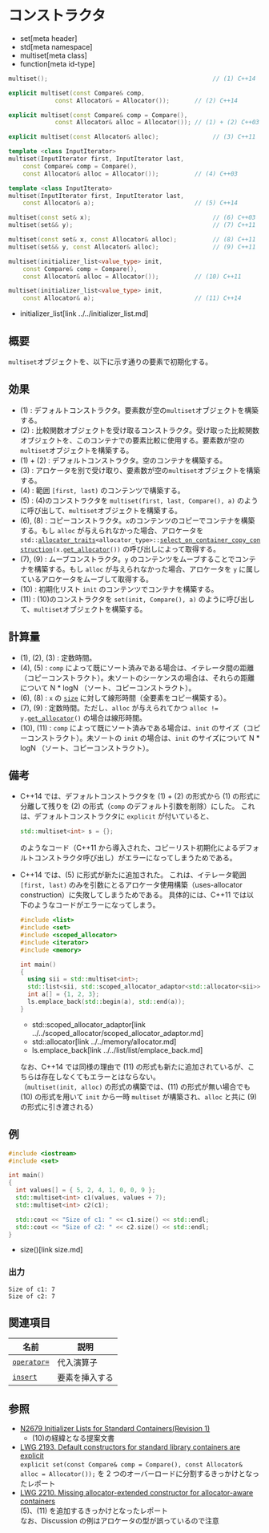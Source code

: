 # コンストラクタ
* set[meta header]
* std[meta namespace]
* multiset[meta class]
* function[meta id-type]

```cpp
multiset();                                              // (1) C++14

explicit multiset(const Compare& comp,
             const Allocator& = Allocator());       // (2) C++14

explicit multiset(const Compare& comp = Compare(),
             const Allocator& alloc = Allocator()); // (1) + (2) C++03

explicit multiset(const Allocator& alloc);               // (3) C++11

template <class InputIterator>
multiset(InputIterator first, InputIterator last,
    const Compare& comp = Compare(),
    const Allocator& alloc = Allocator());          // (4) C++03

template <class InputIterato>
multiset(InputIterator first, InputIterator last,
    const Allocator& a);                            // (5) C++14

multiset(const set& x);                                  // (6) C++03
multiset(set&& y);                                       // (7) C++11

multiset(const set& x, const Allocator& alloc);          // (8) C++11
multiset(set&& y, const Allocator& alloc);               // (9) C++11

multiset(initializer_list<value_type> init,
    const Compare& comp = Compare(),
    const Allocator& alloc = Allocator());          // (10) C++11

multiset(initializer_list<value_type> init,
    const Allocator& a);                            // (11) C++14
```
* initializer_list[link ../../initializer_list.md]


## 概要
`multiset`オブジェクトを、以下に示す通りの要素で初期化する。


## 効果
- (1) : デフォルトコンストラクタ。要素数が空の`multiset`オブジェクトを構築する。
- (2) : 比較関数オブジェクトを受け取るコンストラクタ。受け取った比較関数オブジェクトを、このコンテナでの要素比較に使用する。要素数が空の`multiset`オブジェクトを構築する。
- (1) + (2) : デフォルトコンストラクタ。空のコンテナを構築する。
- (3) : アロケータを別で受け取り、要素数が空の`multiset`オブジェクトを構築する。
- (4) : 範囲 `[first, last)` のコンテンツで構築する。
- (5) : (4)のコンストラクタを `multiset(first, last, Compare(), a)` のように呼び出して、`multiset`オブジェクトを構築する。
- (6), (8) : コピーコンストラクタ。`x`のコンテンツのコピーでコンテナを構築する。もし `alloc` が与えられなかった場合、アロケータを `std::`[`allocator_traits`](../../memory/allocator_traits.md)`<allocator_type>::`[`select_on_container_copy_construction`](../../memory/allocator_traits/select_on_container_copy_construction.md)`(x.`[`get_allocator`](get_allocator.md)`())` の呼び出しによって取得する。
- (7), (9) : ムーブコンストラクタ。`y` のコンテンツをムーブすることでコンテナを構築する。もし `alloc` が与えられなかった場合、アロケータを `y` に属しているアロケータをムーブして取得する。
- (10) : 初期化リスト `init` のコンテンツでコンテナを構築する。
- (11) : (10)のコンストラクタを `set(init, Compare(), a)` のように呼び出して、`multiset`オブジェクトを構築する。


## 計算量
- (1), (2), (3) : 定数時間。
- (4), (5) : `comp` によって既にソート済みである場合は、イテレータ間の距離（コピーコンストラクト）。未ソートのシーケンスの場合は、それらの距離について N * logN （ソート、コピーコンストラクト）。
- (6), (8) : `x` の [`size`](size.md) に対して線形時間（全要素をコピー構築する）。
- (7), (9) : 定数時間。ただし、`alloc` が与えられてかつ `alloc != y.`[`get_allocator`](get_allocator.md)`()` の場合は線形時間。
- (10), (11) : `comp` によって既にソート済みである場合は、`init` のサイズ（コピーコンストラクト）。未ソートの `init` の場合は、`init` のサイズについて N * logN （ソート、コピーコンストラクト）。


## 備考
- C++14 では、デフォルトコンストラクタを (1) + (2) の形式から (1) の形式に分離して残りを (2) の形式（`comp` のデフォルト引数を削除）にした。
    これは、デフォルトコンストラクタに `explicit` が付いていると、

    ```cpp
    std::multiset<int> s = {};
    ```

    のようなコード（C++11 から導入された、コピーリスト初期化によるデフォルトコンストラクタ呼び出し）がエラーになってしまうためである。

- C++14 では、(5) に形式が新たに追加された。
    これは、イテレータ範囲 `[first, last)` のみを引数にとるアロケータ使用構築（uses-allocator construction）に失敗してしまうためである。
    具体的には、C++11 では以下のようなコードがエラーになってしまう。

    ```cpp example
    #include <list>
    #include <set>
    #include <scoped_allocator>
    #include <iterator>
    #include <memory>

    int main()
    {
      using sii = std::multiset<int>;
      std::list<sii, std::scoped_allocator_adaptor<std::allocator<sii>>> ls;
      int a[] = {1, 2, 3};
      ls.emplace_back(std::begin(a), std::end(a));
    }
    ```
    * std::scoped_allocator_adaptor[link ../../scoped_allocator/scoped_allocator_adaptor.md]
    * std::allocator[link ../../memory/allocator.md]
    * ls.emplace_back[link ../../list/list/emplace_back.md]

    なお、C++14 では同様の理由で (11) の形式も新たに追加されているが、こちらは存在しなくてもエラーとはならない。  
    （`multiset(init, alloc)` の形式の構築では、(11) の形式が無い場合でも (10) の形式を用いて `init` から一時 `multiset` が構築され、`alloc` と共に (9) の形式に引き渡される）


## 例
```cpp example
#include <iostream>
#include <set>

int main()
{
  int values[] = { 5, 2, 4, 1, 0, 0, 9 };
  std::multiset<int> c1(values, values + 7);
  std::multiset<int> c2(c1);

  std::cout << "Size of c1: " << c1.size() << std::endl;
  std::cout << "Size of c2: " << c2.size() << std::endl;
}
```
* size()[link size.md]

### 出力
```
Size of c1: 7
Size of c2: 7
```

## 関連項目

| 名前                          | 説明           |
|-------------------------------|----------------|
| [`operator=`](op_assign.md) | 代入演算子     |
| [`insert`](insert.md)       | 要素を挿入する |


## 参照
- [N2679 Initializer Lists for Standard Containers(Revision 1)](http://www.open-std.org/jtc1/sc22/wg21/docs/papers/2008/n2679.pdf)
    - (10)の経緯となる提案文書
- [LWG 2193. Default constructors for standard library containers are explicit](http://cplusplus.github.io/LWG/lwg-defects.html#2193)  
	`explicit set(const Compare& comp = Compare(), const Allocator& alloc = Allocator());` を 2 つのオーバーロードに分割するきっかけとなったレポート
- [LWG 2210. Missing allocator-extended constructor for allocator-aware containers](http://cplusplus.github.io/LWG/lwg-defects.html#2210)  
    (5)、(11) を追加するきっかけとなったレポート  
    なお、Discussion の例はアロケータの型が誤っているので注意

